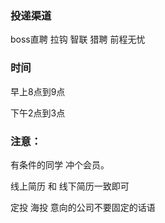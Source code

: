 ### 投递渠道

boss直聘   拉钩  智联 猎聘  前程无忧

### 时间

早上8点到9点

下午2点到3点

### 注意：

有条件的同学 冲个会员。 

线上简历 和 线下简历一致即可

定投 海投 意向的公司不要固定的话语